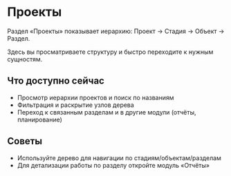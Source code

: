 # Проекты

Раздел «Проекты» показывает иерархию: Проект → Стадия → Объект → Раздел.

Здесь вы просматриваете структуру и быстро переходите к нужным сущностям.

## Что доступно сейчас
- Просмотр иерархии проектов и поиск по названиям
- Фильтрация и раскрытие узлов дерева
- Переход к связанным разделам и в другие модули (отчёты, планирование)

## Советы
- Используйте дерево для навигации по стадиям/объектам/разделам
- Для детализации работы по разделу откройте модуль «Отчёты»
